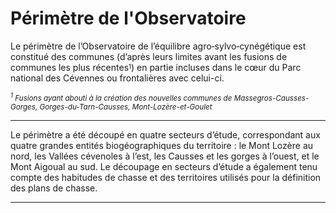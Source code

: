 # Périmètre de l'Observatoire

Le périmètre de l’Observatoire de l’équilibre agro‑sylvo‑cynégétique est constitué des communes (d’après leurs limites avant les fusions de communes les plus récentes<sup><sub>1</sub></sup>) en partie incluses dans le cœur du Parc national des Cévennes ou frontalières avec celui-ci.

<sub><i><sup>1</sup> Fusions ayant abouti à la création des nouvelles communes de Massegros-Causses-Gorges, Gorges-du-Tarn-Causses, Mont-Lozère-et-Goulet</i></sub>

---

Le périmètre a été découpé en quatre secteurs d’étude, correspondant aux quatre grandes entités biogéographiques du territoire : le Mont Lozère au nord, les Vallées cévenoles à l’est, les Causses et les gorges à l’ouest, et le Mont Aigoual au sud. Le découpage en secteurs d’étude a également tenu compte des habitudes de chasse et des territoires utilisés pour la définition des plans de chasse.

---

<div>
  <div id="map_accueil" class="map"></div>
</div>

